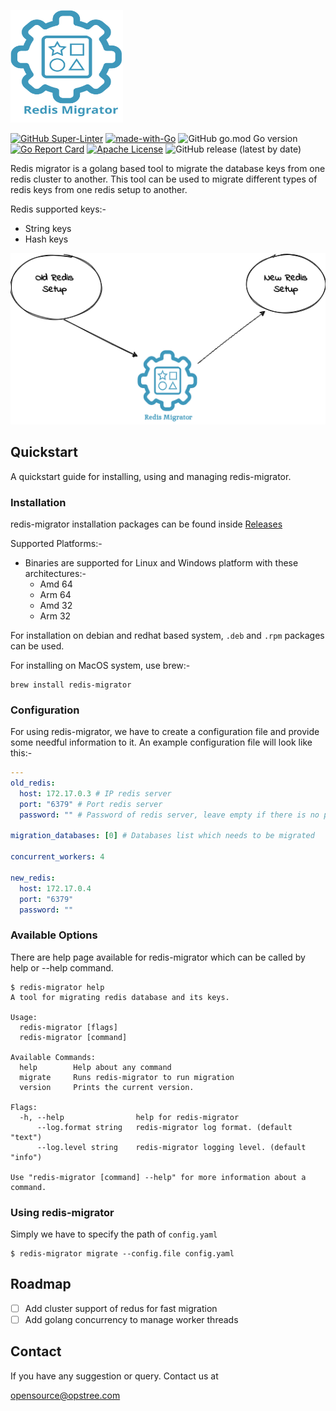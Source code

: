 <p align="left">
  <img src="./img/logo.svg" height="180" width="180">
</p>

[![GitHub Super-Linter](https://github.com/opstree/redis-migration/workflows/CI%20Pipeline/badge.svg)](https://github.com/opstree/redis-migration)
[![made-with-Go](https://img.shields.io/badge/Made%20with-Go-1f425f.svg)](http://golang.org)
![GitHub go.mod Go version](https://img.shields.io/github/go-mod/go-version/opstree/redis-migration)
[![Go Report Card](https://goreportcard.com/badge/github.com/opstree/redis-migration)](https://goreportcard.com/report/github.com/opstree/redis-migration)
[![Apache License](https://img.shields.io/badge/License-Apache%202.0-blue.svg)](LICENSE)
![GitHub release (latest by date)](https://img.shields.io/github/v/release/opstree/redis-migration)

Redis migrator is a golang based tool to migrate the database keys from one redis cluster to another. This tool can be used to migrate different types of redis keys from one redis setup to another.

Redis supported keys:-

- String keys
- Hash keys

![](img/architecture.png)

## Quickstart

A quickstart guide for installing, using and managing redis-migrator.

### Installation

redis-migrator installation packages can be found inside [Releases](https://github.com/opstree/redis-migration/releases)

Supported Platforms:-

- Binaries are supported for Linux and Windows platform with these architectures:-
  - Amd 64
  - Arm 64
  - Amd 32
  - Arm 32

For installation on debian and redhat based system, `.deb` and `.rpm` packages can be used.

For installing on MacOS system, use brew:-

```shell
brew install redis-migrator
```

### Configuration

For using redis-migrator, we have to create a configuration file and provide some needful information to it. An example configuration file will look like this:-

```yaml
---
old_redis:
  host: 172.17.0.3 # IP redis server
  port: "6379" # Port redis server
  password: "" # Password of redis server, leave empty if there is no password

migration_databases: [0] # Databases list which needs to be migrated

concurrent_workers: 4

new_redis:
  host: 172.17.0.4
  port: "6379"
  password: ""
```

### Available Options

There are help page available for redis-migrator which can be called by help or --help command.

```shell
$ redis-migrator help
A tool for migrating redis database and its keys.

Usage:
  redis-migrator [flags]
  redis-migrator [command]

Available Commands:
  help        Help about any command
  migrate     Runs redis-migrator to run migration
  version     Prints the current version.

Flags:
  -h, --help                help for redis-migrator
      --log.format string   redis-migrator log format. (default "text")
      --log.level string    redis-migrator logging level. (default "info")

Use "redis-migrator [command] --help" for more information about a command.
```

### Using redis-migrator

Simply we have to specify the path of `config.yaml`

```shell
$ redis-migrator migrate --config.file config.yaml
```

## Roadmap

- [ ] Add cluster support of redus for fast migration
- [ ] Add golang concurrency to manage worker threads

## Contact

If you have any suggestion or query. Contact us at

opensource@opstree.com
